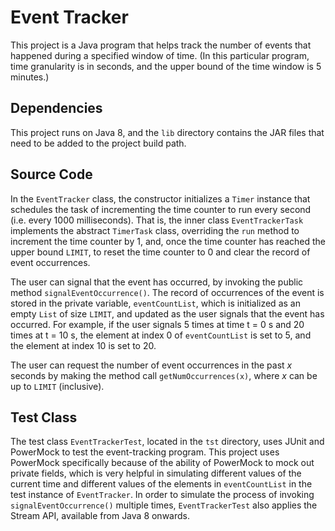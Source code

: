 # Event Tracker

This project is a Java program that helps track the number of events that happened during a specified window of time. (In this particular program, time granularity is in seconds, and the upper bound of the time window is 5 minutes.)

## Dependencies

This project runs on Java 8, and the `lib` directory contains the JAR files that need to be added to the project build path.

## Source Code

In the `EventTracker` class, the constructor initializes a `Timer` instance that schedules the task of incrementing the time counter to run every second (i.e. every 1000 milliseconds).
That is, the inner class `EventTrackerTask` implements the abstract `TimerTask` class, overriding the `run` method to increment the time counter by 1, and, once the time counter has reached the upper bound `LIMIT`, to reset the time counter to 0 and clear the record of event occurrences.

The user can signal that the event has occurred, by invoking the public method `signalEventOccurrence()`. The record of occurrences of the event is stored in the private variable, `eventCountList`, which is initialized as an empty `List` of size `LIMIT`, and updated as the user signals that the event has 
occurred. For example, if the user signals 5 times at time t = 0 s and 20 times at t = 10 s, the element at index 0 of `eventCountList` is set to 5, and the element at index 10 is set to 20.

The user can request the number of event occurrences in the past *x* seconds by making the method call `getNumOccurrences(x)`, where *x* can be up to `LIMIT` (inclusive). 


## Test Class

The test class `EventTrackerTest`, located in the `tst` directory, uses JUnit and PowerMock to test the event-tracking program. This project uses PowerMock specifically because of the ability of PowerMock to mock out private fields, which is very helpful in simulating different values of the current time and different values of the elements in `eventCountList` in the test instance of `EventTracker`.
In order to simulate the process of invoking `signalEventOccurrence()` multiple times, `EventTrackerTest` also applies the Stream API, available from Java 8 onwards.




